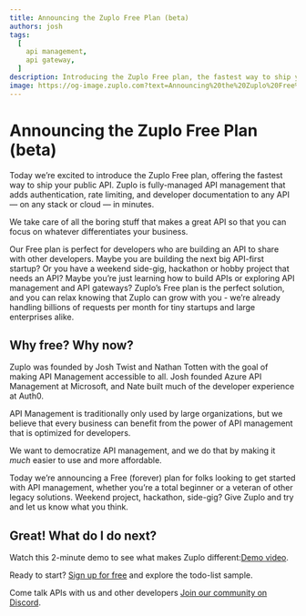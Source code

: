 ```yaml
---
title: Announcing the Zuplo Free Plan (beta)
authors: josh
tags:
  [
    api management,
    api gateway,
  ]
description: Introducing the Zuplo Free plan, the fastest way to ship your public API. Our Free plan is perfect for developers who are building an API to share with other developers.
image: https://og-image.zuplo.com?text=Announcing%20the%20Zuplo%20Free%20Plan%20beta
---
```



# Announcing the Zuplo Free Plan (beta)

Today we’re excited to introduce the Zuplo Free plan, offering the fastest way to ship your public API. Zuplo is fully-managed API management that adds authentication, rate limiting, and developer documentation to any API — on any stack or cloud — in minutes. 

We take care of all the boring stuff that makes a great API so that you can focus on whatever differentiates your business. 

Our Free plan is perfect for developers who are building an API to share with other developers.  Maybe you are building the next big API-first startup? Or you have a weekend side-gig, hackathon or hobby project that needs an API? Maybe you’re just learning how to build APIs or exploring API management and API gateways? Zuplo’s Free plan is the perfect solution, and you can relax knowing that Zuplo can grow with you - we’re already handling billions of requests per month for tiny startups and large enterprises alike.

## Why free? Why now?

Zuplo was founded by Josh Twist and Nathan Totten with the goal of making API Management accessible to all. Josh founded Azure API Management at Microsoft, and Nate built much of the developer experience at Auth0. 

API Management is traditionally only used by large organizations, but we believe that every business can benefit from the power of API management that is optimized for developers.

We want to democratize API management, and we do that by making it *much* easier to use and more affordable. 

Today we’re announcing a Free (forever) plan for folks looking to get started with API management, whether you’re a total beginner or a veteran of other legacy solutions. Weekend project, hackathon, side-gig? Give Zuplo and try and let us know what you think.

## Great! What do I do next?

Watch this 2-minute demo to see what makes Zuplo different:[Demo video](https://youtu.be/FMvGJ3dC74M). 

Ready to start? [Sign up for free](http://portal.zuplo.com/signup) and explore the todo-list sample. 

Come talk APIs with us and other developers [Join our community on Discord](https://discord.gg/8QbEjr2MgZ).
